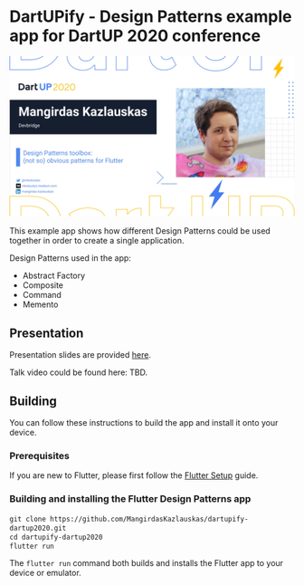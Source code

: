 # DartUPify - Design Patterns example app for DartUP 2020 conference

![Repository header](header.jpg)

This example app shows how different Design Patterns could be used together in order to create a single application.

Design Patterns used in the app:

- Abstract Factory
- Composite
- Command
- Memento

## Presentation

Presentation slides are provided [here](presentation-slides.pdf).

Talk video could be found here: TBD.

## Building

You can follow these instructions to build the app and install it onto your device.

### Prerequisites

If you are new to Flutter, please first follow the [Flutter Setup](https://flutter.dev/setup/) guide.

### Building and installing the Flutter Design Patterns app

```
git clone https://github.com/MangirdasKazlauskas/dartupify-dartup2020.git
cd dartupify-dartup2020
flutter run
```

The `flutter run` command both builds and installs the Flutter app to your device or emulator.
